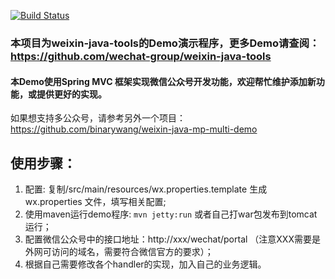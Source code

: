 [![Build Status](https://travis-ci.org/binarywang/weixin-java-mp-demo.svg?branch=master)](https://travis-ci.org/binarywang/weixin-java-mp-demo)

### 本项目为weixin-java-tools的Demo演示程序，更多Demo请查阅：https://github.com/wechat-group/weixin-java-tools

#### 本Demo使用Spring MVC 框架实现微信公众号开发功能，欢迎帮忙维护添加新功能，或提供更好的实现。
如果想支持多公众号，请参考另外一个项目：https://github.com/binarywang/weixin-java-mp-multi-demo

## 使用步骤：
1. 配置: 复制/src/main/resources/wx.properties.template 生成 wx.properties 文件，填写相关配置;		
2. 使用maven运行demo程序: `mvn jetty:run`  或者自己打war包发布到tomcat运行；
3. 配置微信公众号中的接口地址：http://xxx/wechat/portal （注意XXX需要是外网可访问的域名，需要符合微信官方的要求）；
4. 根据自己需要修改各个handler的实现，加入自己的业务逻辑。

